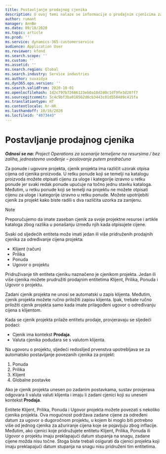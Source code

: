 ```yaml
---
title: Postavljanje prodajnog cjenika
description: U ovoj temi nalaze se informacije o prodajnim cjenicima za određivanje cijena za projekte.
author: rumant
manager: AnnBe
ms.date: 09/18/2020
ms.topic: article
ms.prod: ''
ms.service: dynamics-365-customerservice
audience: Application User
ms.reviewer: kfend
ms.search.scope: ''
ms.custom: ''
ms.assetid: ''
ms.search.region: Global
ms.search.industry: Service industries
ms.author: suvaidya
ms.dyn365.ops.version: ''
ms.search.validFrom: 2020-10-01
ms.openlocfilehash: 1d2c797b72666123eb0a18d2d0c1df9fe3d207f7
ms.sourcegitcommit: 5c4c9bf3ba018562d6cb3443c01d550489c415fa
ms.translationtype: HT
ms.contentlocale: hr-HR
ms.lasthandoff: 10/16/2020
ms.locfileid: "4073443"
---
```

# <a name="sales-price-list-setup"></a>Postavljanje prodajnog cjenika

_**Odnosi se na:** Project Operations za scenarije temeljene na resursima / bez zaliha, jednostavno uvođenje – poslovanje putem predračuna_

Za ponude i ugovore projekta, cjenik projekta ima različit uzorak otpisa cijena od cjenika proizvoda. U retku ponude koji se temelji na katalogu proizvoda možete otpisati cijenu za uloge i kategorije izravno u retku ponude jer svaki redak ponude upućuje na točno jednu stavku kataloga. Međutim, u retku ponude koji se temelji na projektu ne možete otpisati cijenu za uloge i kategorije izravno u retku ponude. Možete upotrijebiti cjenik za projekt kako biste radili s dva različita uzorka za zamjenu.

> [!NOTE]
> Preporučujemo da imate zaseban cjenik za svoje projektne resurse i artikle kataloga zbog razlika u ponašanju između njih kada otpisujete cijene.

Svaki od sljedećih entiteta može imati jedan ili više pridruženih prodajnih cjenika za određivanje cijena projekta:

- Klijent (račun) 
- Prilika 
- Ponuda 
- Ugovor o projektu

Pridruživanje tih entiteta cjeniku naznačeno je cjenikom projekta. Jedan ili više cjenika možete prudružiti prodajnim entitetima Klijent, Prilika, Ponuda i Ugovor o projektu.

Zadani cjenik projekta ne unosi se automatski u zapis klijenta. Međutim, cjenik projekta možete ručno priložiti zapisu klijenta. Ipak, trebate ručno priložiti cjenik projekta samo kada imate prilagođeni ugovor o određivanju cijena s klijentom. 

Kada se cjenik projekta prilaže entitetu prodaje, provjeravaju se sljedeći podaci:

- Cjenik ima kontekst **Prodaja**. 
- Valuta cjenika podudara se s valutom klijenta. 

Na ugovoru o projektu, sljedeći redoslijed prvenstva upotrebljava se za automatsko postavljanje povezanih cjenika za projekt:

1. Ponuda
2. Prilika
3. Klijent 
4. Globalne postavke 

Ako je cjenik projekta unesen po zadanim postavkama, sustav provjerava odgovara li valuta valuti klijenta i imaju li zadani cjenici koji su uneseni kontekst **Prodaja**.

Entitete Klijent, Prilika, Ponuda i Ugovor projekta možete povezati s nekoliko cjenika projekta. Ova mogućnost podržava zadane cijene za određeni datum za ugovor o dugoročnom projektu, u kojem bi moglo biti potrebno više od jednog cjenika za ažuriranje cijena koje se pojavljuju zbog inflacije. Međutim, ako cjenici koje pridružujete entitetu Klijent, Prilika, Ponuda ili Ugovor o projektu imaju preklapajući datum stupanja na snagu, zadane cijene možda nisu točne. Stoga biste trebali osigurati da cjenici projekta koji imaju preklapajući datum stupanja na snagu nisu pridruženi tim entitetima.

